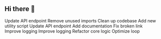## Hi there 👋

<!--
**meltingshowman/meltingshowman** is a ✨ _special_ ✨ repository because its `README.md` (this file) appears on your GitHub profile.

Here are some ideas to get you started:

- 🔭 I’m currently working on ...
- 🌱 I’m currently learning ...
- 👯 I’m looking to collaborate on ...
- 🤔 I’m looking for help with ...
- 💬 Ask me about ...
- 📫 How to reach me: ...
- 😄 Pronouns: ...
- ⚡ Fun fact: ...
-->
Update API endpoint
Remove unused imports
Clean up codebase
Add new utility script
Update API endpoint
Add documentation
Fix broken link
Improve logging
Improve logging
Refactor core logic
Optimize loop
